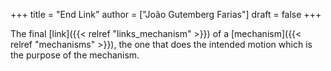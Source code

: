 +++
title = "End Link"
author = ["João Gutemberg Farias"]
draft = false
+++

The final [link]({{< relref "links_mechanism" >}}) of a [mechanism]({{< relref "mechanisms" >}}), the one that does the intended motion which is the purpose of the mechanism.
